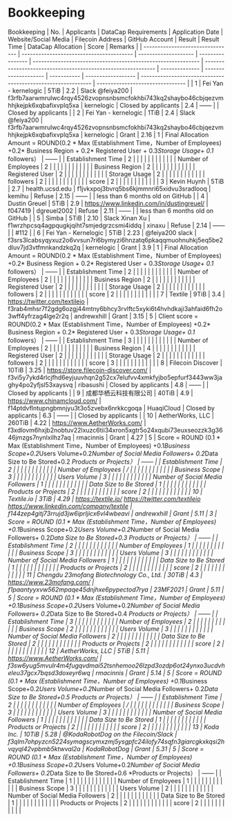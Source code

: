 # Bookkeeping
Bookkeeping
| No.                              | Applicants                               | DataCap Requirements | Application Date | Website/Social Media                                         | Filecoin Address                                             | GitHub Account | Result               | Result Time | DataCap Allocation | Score                                                        | Remarks                          |
| -------------------------------- | ---------------------------------------- | -------------------- | ---------------- | ------------------------------------------------------------ | ------------------------------------------------------------ | -------------- | -------------------- | ----------- | ------------------ | ------------------------------------------------------------ | -------------------------------- |
| 1                                | Fei Yan - kernelogic                     | 5TiB                 | 2.2              | Slack @feiya200                                              | f3rfb7aarwmrulwc4rqy4526zvopnsnbsmcfokhbi743kq2shaybo46cbjqezvmhhjkejpk6xqbafixvplq5xa | kernelogic     | Closed by applicants | 2.4         | ——                 |                                                              | Closed by applicants             |
| 2                                | Fei Yan - kernelogic                     | 1TiB                 | 2.4              | Slack @feiya200                                              | f3rfb7aarwmrulwc4rqy4526zvopnsnbsmcfokhbi743kq2shaybo46cbjqezvmhhjkejpk6xqbafixvplq5xa | kernelogic     | Grant                | 2.16        | 1                  | Final Allocation Amount = ROUND(0.2 * Max (Establishment Time，Number of Employees) +0.2* Business Region + 0.2* Registered User + 0.3*Storage Usage+ 0.1* followers） | ——                               |
| Establishment Time               | 2                                        |                      |                  |                                                              |                                                              |                |                      |             |                    |                                                              |                                  |
| Number of Employees              | 2                                        |                      |                  |                                                              |                                                              |                |                      |             |                    |                                                              |                                  |
| Business Region                  | 2                                        |                      |                  |                                                              |                                                              |                |                      |             |                    |                                                              |                                  |
| Registered User                  | 2                                        |                      |                  |                                                              |                                                              |                |                      |             |                    |                                                              |                                  |
| Storage Usage                    | 2                                        |                      |                  |                                                              |                                                              |                |                      |             |                    |                                                              |                                  |
| followers                        | 2                                        |                      |                  |                                                              |                                                              |                |                      |             |                    |                                                              |                                  |
| score                            | 2                                        |                      |                  |                                                              |                                                              |                |                      |             |                    |                                                              |                                  |
| 3                                | Kevin Huynh                              | 5TiB                 | 2.7              | health.ucsd.edu                                              | f1jvkxpoj3bvrq5bs6kjmmnri65xidvu3sradlooq                    | kemihu         | Refuse               | 2.15        | ——                 |                                                              | less than 6 months old on GitHub |
| 4                                | Dustin Greuel                            | 5TiB                 | 2.9              | https://www.linkedin.com/in/dustingreuel/                    | f047419                                                      | dgreuel2002    | Refuse               | 2.11        | ——                 |                                                              | less than 6 months old on GitHub |
| 5                                | Simba                                    | 5TiB                 | 2.10             | Slack Xinan Xu                                               | f1wrzhpcsq4agpqugkjqiht7smjedgrzcsmi4iddq                    | xinaxu         | Refuse               | 2.14        | ——                 |                                                              | #112                             |
| 6                                | Fei Yan - Kernelogic                     | 5TiB                 | 2.23             | @feiya200 slack                                              | f3srs3lcabsyqyxuz2o6vvsun7ri6bymyzi6hnzatq6pkaqqmuohnuhkj5eq5be2dluv7jd3vtfmnkandzkq2q | kernelogic     | Grant                | 3.9         | 1                  | Final Allocation Amount = ROUND(0.2 * Max (Establishment Time，Number of Employees) +0.2* Business Region + 0.2* Registered User + 0.3*Storage Usage+ 0.1* followers） | ——                               |
| Establishment Time               | 2                                        |                      |                  |                                                              |                                                              |                |                      |             |                    |                                                              |                                  |
| Number of Employees              | 2                                        |                      |                  |                                                              |                                                              |                |                      |             |                    |                                                              |                                  |
| Business Region                  | 2                                        |                      |                  |                                                              |                                                              |                |                      |             |                    |                                                              |                                  |
| Registered User                  | 2                                        |                      |                  |                                                              |                                                              |                |                      |             |                    |                                                              |                                  |
| Storage Usage                    | 2                                        |                      |                  |                                                              |                                                              |                |                      |             |                    |                                                              |                                  |
| followers                        | 2                                        |                      |                  |                                                              |                                                              |                |                      |             |                    |                                                              |                                  |
| score                            | 2                                        |                      |                  |                                                              |                                                              |                |                      |             |                    |                                                              |                                  |
| 7                                | Textile                                  | 9TiB                 | 3.4              | https://twitter.com/textileio                                | f3rab4mhsr7f2gdg6ozgj44mtny6bhcy3rvlftc5xyki6t4hvhdkaji3ahfaid6fh2o3wff4yfrzag4lge2r2q | andrewxhill    | Grant                | 3.15        | 5                  | Client score = ROUND(0.2 * Max (Establishment Time，Number of Employees) +0.2* Business Region + 0.2* Registered User + 0.3*Storage Usage+ 0.1* followers） | ——                               |
| Establishment Time               | 3                                        |                      |                  |                                                              |                                                              |                |                      |             |                    |                                                              |                                  |
| Number of Employees              | 2                                        |                      |                  |                                                              |                                                              |                |                      |             |                    |                                                              |                                  |
| Business Region                  | 4                                        |                      |                  |                                                              |                                                              |                |                      |             |                    |                                                              |                                  |
| Registered User                  | 2                                        |                      |                  |                                                              |                                                              |                |                      |             |                    |                                                              |                                  |
| Storage Usage                    | 2                                        |                      |                  |                                                              |                                                              |                |                      |             |                    |                                                              |                                  |
| followers                        | 2                                        |                      |                  |                                                              |                                                              |                |                      |             |                    |                                                              |                                  |
| score                            | 3                                        |                      |                  |                                                              |                                                              |                |                      |             |                    |                                                              |                                  |
| 8                                | Filecoin Discover                        | 10TiB                | 3.25             | https://store.filecoin-discover.com/                         | f3vi5y7ykd4rlcjfhd6eyjuuvhqn2g52cx7elufvv4xmkfyjbo5epfurf3443ww3jaghy4po2yfjsl53xaysvq | ribasushi      | Closed by applicants | 4.8         | ——                 |                                                              | Closed by applicants             |
| 9                                | 成都华栖云科技有限公司                   | 40TiB                | 4.9              | https://www.chinamcloud.com/                                 | f14ptdvflntupngbmnjyu3t3o5zvebx6nrkkcgoqa                    | HuaqiCloud     | Closed by applicants | 6.3         | ——                 |                                                              | Closed by applicants             |
| 10                               | AetherWorks, LLC                         | 260TiB               | 4.22             | https://www.AetherWorks.com/                                 | f3xdlovm6hxjb2nobtuv22lxuzc6tii34xron5xgtr5o24xqubi73euxseozzk3g3646jmzgs7nynlxilhz7aq | rmacinnis      | Grant                | 4.27        | 5                  | Score = ROUND (0.1 * Max (Establishment Time，Number of Employees) +0.1*Business Scope+0.2*Users Volume+0.2*Number of Social Media Followers+ 0.2*Data Size to Be Stored+0.2 *Products or Projects） | ——                               |
| Establishment Time               | 2                                        |                      |                  |                                                              |                                                              |                |                      |             |                    |                                                              |                                  |
| Number of Employees              | /                                        |                      |                  |                                                              |                                                              |                |                      |             |                    |                                                              |                                  |
| Business Scope                   | 3                                        |                      |                  |                                                              |                                                              |                |                      |             |                    |                                                              |                                  |
| Users Volume                     | 3                                        |                      |                  |                                                              |                                                              |                |                      |             |                    |                                                              |                                  |
| Number of Social Media Followers | 1                                        |                      |                  |                                                              |                                                              |                |                      |             |                    |                                                              |                                  |
| Data Size to Be Stored           | 1                                        |                      |                  |                                                              |                                                              |                |                      |             |                    |                                                              |                                  |
| Products or Projects             | 2                                        |                      |                  |                                                              |                                                              |                |                      |             |                    |                                                              |                                  |
| score                            | 2                                        |                      |                  |                                                              |                                                              |                |                      |             |                    |                                                              |                                  |
| 10                               | Textile.io                               | 3TiB                 | 4.29             | https://textile.io/ https://twitter.com/textileio https://www.linkedin.com/company/textile | f144zep4gitj73rrujd3jw6iprljicx6vl4wbeavi                    | andrewxhill    | Grant                | 5.11        | 3                  | Score = ROUND (0.1 * Max (Establishment Time，Number of Employees) +0.1*Business Scope+0.2*Users Volume+0.2*Number of Social Media Followers+ 0.2*Data Size to Be Stored+0.3 *Products or Projects） | ——                               |
| Establishment Time               | 2                                        |                      |                  |                                                              |                                                              |                |                      |             |                    |                                                              |                                  |
| Number of Employees              | 1                                        |                      |                  |                                                              |                                                              |                |                      |             |                    |                                                              |                                  |
| Business Scope                   | 3                                        |                      |                  |                                                              |                                                              |                |                      |             |                    |                                                              |                                  |
| Users Volume                     | 3                                        |                      |                  |                                                              |                                                              |                |                      |             |                    |                                                              |                                  |
| Number of Social Media Followers | 1                                        |                      |                  |                                                              |                                                              |                |                      |             |                    |                                                              |                                  |
| Data Size to Be Stored           | 1                                        |                      |                  |                                                              |                                                              |                |                      |             |                    |                                                              |                                  |
| Products or Projects             | 2                                        |                      |                  |                                                              |                                                              |                |                      |             |                    |                                                              |                                  |
| score                            | 2                                        |                      |                  |                                                              |                                                              |                |                      |             |                    |                                                              |                                  |
| 11                               | Chengdu 23mofang Biotechnology Co., Ltd. | 30TiB                | 4.3              | https://www.23mofang.com/                                    | f1paantyyxvw562mpaqe45dnjhxe6pypectod7rya                    | 23MF2021       | Grant                | 5.11        | 5                  | Score = ROUND (0.1 * Max (Establishment Time，Number of Employees) +0.1*Business Scope+0.2*Users Volume+0.2*Number of Social Media Followers+ 0.2*Data Size to Be Stored+0.4 *Products or Projects） | ——                               |
| Establishment Time               | 3                                        |                      |                  |                                                              |                                                              |                |                      |             |                    |                                                              |                                  |
| Number of Employees              | 2                                        |                      |                  |                                                              |                                                              |                |                      |             |                    |                                                              |                                  |
| Business Scope                   | 2                                        |                      |                  |                                                              |                                                              |                |                      |             |                    |                                                              |                                  |
| Users Volume                     | 3                                        |                      |                  |                                                              |                                                              |                |                      |             |                    |                                                              |                                  |
| Number of Social Media Followers | 2                                        |                      |                  |                                                              |                                                              |                |                      |             |                    |                                                              |                                  |
| Data Size to Be Stored           | 2                                        |                      |                  |                                                              |                                                              |                |                      |             |                    |                                                              |                                  |
| Products or Projects             | 2                                        |                      |                  |                                                              |                                                              |                |                      |             |                    |                                                              |                                  |
| score                            | 2                                        |                      |                  |                                                              |                                                              |                |                      |             |                    |                                                              |                                  |
| 12                               | AetherWorks, LLC                         | 5TiB                 | 5.11             | https://www.AetherWorks.com/                                 | f3sw6yug5mvulr4m4fugqvdmai52tsnhemoo26lzpd3ozdp6ot24ynxo3ucdvheleu37gcx7bqsd3doxeyr6wq | rmacinnis      | Grant                | 5.14        | 5                  | Score = ROUND (0.1 * Max (Establishment Time，Number of Employees) +0.1*Business Scope+0.2*Users Volume+0.2*Number of Social Media Followers+ 0.2*Data Size to Be Stored+0.5 *Products or Projects） | ——                               |
| Establishment Time               | 2                                        |                      |                  |                                                              |                                                              |                |                      |             |                    |                                                              |                                  |
| Number of Employees              | /                                        |                      |                  |                                                              |                                                              |                |                      |             |                    |                                                              |                                  |
| Business Scope                   | 3                                        |                      |                  |                                                              |                                                              |                |                      |             |                    |                                                              |                                  |
| Users Volume                     | 3                                        |                      |                  |                                                              |                                                              |                |                      |             |                    |                                                              |                                  |
| Number of Social Media Followers | 1                                        |                      |                  |                                                              |                                                              |                |                      |             |                    |                                                              |                                  |
| Data Size to Be Stored           | 1                                        |                      |                  |                                                              |                                                              |                |                      |             |                    |                                                              |                                  |
| Products or Projects             | 2                                        |                      |                  |                                                              |                                                              |                |                      |             |                    |                                                              |                                  |
| score                            | 2                                        |                      |                  |                                                              |                                                              |                |                      |             |                    |                                                              |                                  |
| 13                               | Koda Inc.                                | 10TiB                | 5.28             | @KodaRobotDog on the Filecoin/Slack                          | f3qlm7ohpyzcn5224symagscymxzmj5ysgpfc24ilofy74sqfn3giarcgkxkqsi2hvqyql42vpbmb5ktwval2a | KodaRobotDog   | Grant                | 5.31        | 5                  | Score = ROUND (0.1 * Max (Establishment Time，Number of Employees) +0.1*Business Scope+0.2*Users Volume+0.2*Number of Social Media Followers+ 0.2*Data Size to Be Stored+0.6 *Products or Projects） | ——                               |
| Establishment Time               | 1                                        |                      |                  |                                                              |                                                              |                |                      |             |                    |                                                              |                                  |
| Number of Employees              | 1                                        |                      |                  |                                                              |                                                              |                |                      |             |                    |                                                              |                                  |
| Business Scope                   | 3                                        |                      |                  |                                                              |                                                              |                |                      |             |                    |                                                              |                                  |
| Users Volume                     | 2                                        |                      |                  |                                                              |                                                              |                |                      |             |                    |                                                              |                                  |
| Number of Social Media Followers | 2                                        |                      |                  |                                                              |                                                              |                |                      |             |                    |                                                              |                                  |
| Data Size to Be Stored           | 1                                        |                      |                  |                                                              |                                                              |                |                      |             |                    |                                                              |                                  |
| Products or Projects             | 2                                        |                      |                  |                                                              |                                                              |                |                      |             |                    |                                                              |                                  |
| score                            | 2                                        |                      |                  |                                                              |                                                              |                |                      |             |                    |                                                              |                                  |
